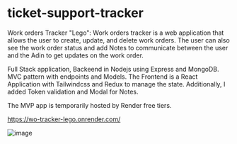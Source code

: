 # ticket-support-tracker

Work orders Tracker "Lego":
Work orders tracker is a web application that allows the user to create, update, and delete work orders. The user can also see the work order status and add Notes to communicate between the user and the Adin to get updates on the work order.


Full Stack application, Backeend in Nodejs using Express and MongoDB. MVC pattern with endpoints and Models. The Frontend is a React Application with Tailwindcss and Redux to manage the state. Additionally, I added Token validation and Modal for Notes.


The MVP app is temporarily hosted by Render free tiers.

https://wo-tracker-lego.onrender.com/

![image](https://github.com/ABay23/ticket-support-tracker/assets/45724167/20c4f317-313b-45a4-98c1-a6f6047b48d7)
